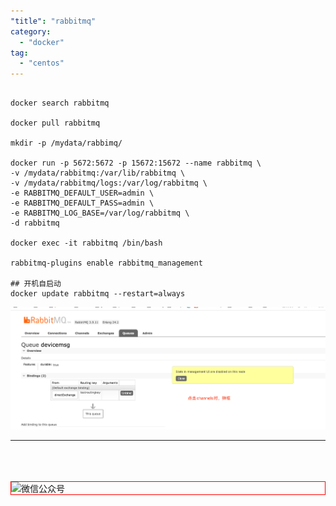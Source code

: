```yaml
---
"title": "rabbitmq"
category:
  - "docker"
tag:
  - "centos"
---
```


```

docker search rabbitmq

docker pull rabbitmq

mkdir -p /mydata/rabbimq/

docker run -p 5672:5672 -p 15672:15672 --name rabbitmq \
-v /mydata/rabbitmq:/var/lib/rabbitmq \
-v /mydata/rabbitmq/logs:/var/log/rabbitmq \
-e RABBITMQ_DEFAULT_USER=admin \
-e RABBITMQ_DEFAULT_PASS=admin \
-e RABBITMQ_LOG_BASE=/var/log/rabbitmq \
-d rabbitmq

docker exec -it rabbitmq /bin/bash

rabbitmq-plugins enable rabbitmq_management

## 开机自启动
docker update rabbitmq --restart=always

```

![](./images/2023-10-26-15-19-38.png)

---

<br /><br /><br />
<img style="border:1px red solid; display:block; margin:0 auto;" :src="$withBase('/qrcode.jpg')" alt="微信公众号" />


